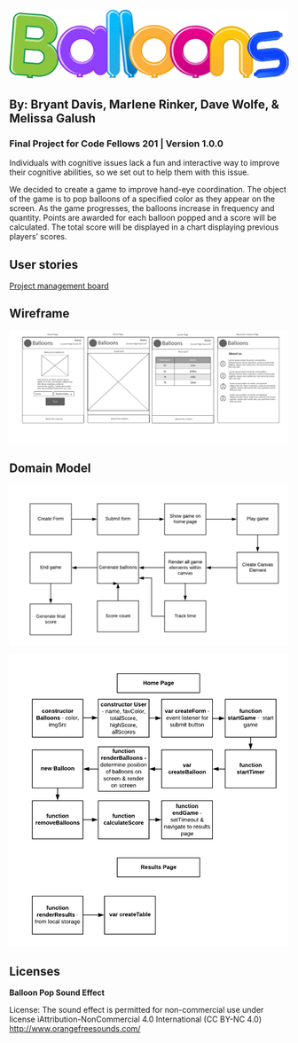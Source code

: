 ![Balloons](assets/balloon-logo.png)

## By: Bryant Davis, Marlene Rinker, Dave Wolfe, & Melissa Galush
### Final Project for Code Fellows 201  | Version 1.0.0

Individuals with cognitive issues lack a fun and interactive way to improve their cognitive abilities, so we set out to help them with this issue.

We decided to create a game to improve hand-eye coordination.
The object of the game is to pop balloons of a specified color as they appear on the screen.  As the game progresses, the balloons increase in frequency and quantity.  Points are awarded for each balloon popped and a score will be calculated.  The total score will be displayed in a chart displaying previous players’ scores.

## User stories
[Project management board](https://github.com/mgalush/balloons/projects/1)
## Wireframe
![wireframe](assets/balloons-wireframe.png)

## Domain Model
![domain-model-overview](assets/domain-model.png)

![domain-model-js](assets/domain-model-js.png)

## Licenses
**Balloon Pop Sound Effect**

License: The sound effect is permitted for non-commercial use under license ìAttribution-NonCommercial 4.0 International (CC BY-NC 4.0)
http://www.orangefreesounds.com/

